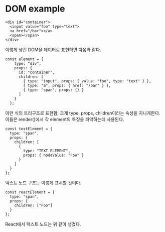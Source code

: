 # DOM example

```
<div id="container">
  <input value="foo" type="text">
  <a href="/bar"></a>
  <span></span>
</div>
```

이렇게 생긴 DOM을 데이터로 표현하면 다음와 같다.

```
const element = {
    type: "div",
    props: {
      id: "container",
      children: [
        { type: "input", props: { value: "foo", type: "text" } },
        { type: "a", props: { href: "/bar" } },
        { type: "span", props: {} }
      ]
    }
  };
```

이런 식의 트리구조로 표현함, 크게 type, props, children이라는 속성을 지니게한다.
이들은 render()에서 각 element의 특징을 파악하는데 사용된다.

```
const textElement = {
  type: "span",
  props: {
    children: [
      {
        type: "TEXT ELEMENT",
        props: { nodeValue: "Foo" }
      }
    ]
  }
};
```

텍스트 노드 구조는 이렇게 표시할 것이다.

```
const reactElement = {
  type: "span",
  props: {
    children: ["Foo"]
  }
};
```

React에서 텍스트 노드는 위 같이 생겼다.
